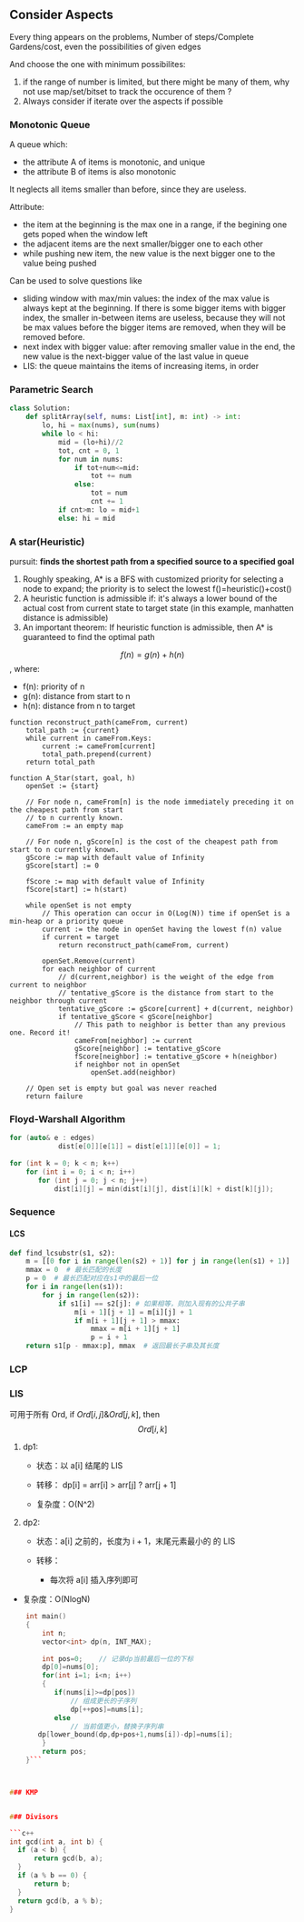 

## Consider Aspects

Every thing appears on the problems, Number of steps/Complete Gardens/cost, even the possibilities of given edges

And choose the one with minimum possibilites:

1. if the range of number is limited, but there might be many of them, why not use map/set/bitset to track the occurence of them ?
2. Always consider if iterate over the aspects if possible

 

### Monotonic Queue

A queue which:

* the attribute A of items is monotonic, and unique
* the attribute B of items is also monotonic

It neglects all items smaller than before, since they are useless.

Attribute:

* the item at the beginning is the max one in a range, if the begining one gets poped when the window left
* the adjacent items are the next smaller/bigger one to each other
* while pushing new item, the new value is the next bigger one to the value being pushed

Can be used to solve questions like

* sliding window with max/min values: the index of the max value is always kept at the beginning. If there is some bigger items with bigger index, the smaller in-between items are useless, because they will not be max values before the bigger items are removed, when they will be removed before.
* next index with bigger value: after removing smaller value in the end, the new value is the next-bigger value of the last value in queue
* LIS: the queue maintains the items of increasing items, in order

### Parametric Search

```python
class Solution:
    def splitArray(self, nums: List[int], m: int) -> int:
        lo, hi = max(nums), sum(nums)
        while lo < hi:
            mid = (lo+hi)//2
            tot, cnt = 0, 1
            for num in nums:
                if tot+num<=mid: 
                    tot += num
                else:
                    tot = num
                    cnt += 1
            if cnt>m: lo = mid+1
            else: hi = mid
```





### A star(Heuristic)

pursuit: **finds the shortest path from a specified source to a specified goal**

1. Roughly speaking, A* is a BFS with customized priority for selecting a node to expand; the priority is to select the lowest f()=heuristic()+cost()
2. A heuristic function is admissible if: it's always a lower bound of the actual cost from current state to target state (in this example, manhatten distance is admissible)
3. An important theorem: If heuristic function is admissible, then A* is guaranteed to find the optimal path



$$ f(n) = g(n) + h(n) $$, where:

* f(n): priority of n
* g(n): distance from start to n
* h(n): distance from n to target

```pseudocode
function reconstruct_path(cameFrom, current)
    total_path := {current}
    while current in cameFrom.Keys:
        current := cameFrom[current]
        total_path.prepend(current)
    return total_path

function A_Star(start, goal, h)
    openSet := {start}

    // For node n, cameFrom[n] is the node immediately preceding it on the cheapest path from start
    // to n currently known.
    cameFrom := an empty map

    // For node n, gScore[n] is the cost of the cheapest path from start to n currently known.
    gScore := map with default value of Infinity
    gScore[start] := 0

    fScore := map with default value of Infinity
    fScore[start] := h(start)

    while openSet is not empty
        // This operation can occur in O(Log(N)) time if openSet is a min-heap or a priority queue
        current := the node in openSet having the lowest f(n) value
        if current = target
            return reconstruct_path(cameFrom, current)

        openSet.Remove(current)
        for each neighbor of current
            // d(current,neighbor) is the weight of the edge from current to neighbor
            // tentative_gScore is the distance from start to the neighbor through current
            tentative_gScore := gScore[current] + d(current, neighbor)
            if tentative_gScore < gScore[neighbor]
                // This path to neighbor is better than any previous one. Record it!
                cameFrom[neighbor] := current
                gScore[neighbor] := tentative_gScore
                fScore[neighbor] := tentative_gScore + h(neighbor)
                if neighbor not in openSet
                    openSet.add(neighbor)

    // Open set is empty but goal was never reached
    return failure
```



### Floyd-Warshall Algorithm

```c++
for (auto& e : edges) 
            dist[e[0]][e[1]] = dist[e[1]][e[0]] = 1;
        
for (int k = 0; k < n; k++)
    for (int i = 0; i < n; i++)
       for (int j = 0; j < n; j++)
           dist[i][j] = min(dist[i][j], dist[i][k] + dist[k][j]);
```





### Sequence

#### LCS

```python
def find_lcsubstr(s1, s2):
    m = [[0 for i in range(len(s2) + 1)] for j in range(len(s1) + 1)]  # 生成0矩阵，为方便后续计算，比字符串长度多了一列
    mmax = 0  # 最长匹配的长度
    p = 0  # 最长匹配对应在s1中的最后一位
    for i in range(len(s1)):
        for j in range(len(s2)):
            if s1[i] == s2[j]: # 如果相等，则加入现有的公共子串
                m[i + 1][j + 1] = m[i][j] + 1
                if m[i + 1][j + 1] > mmax:
                    mmax = m[i + 1][j + 1]
                    p = i + 1
    return s1[p - mmax:p], mmax  # 返回最长子串及其长度
```

### LCP

### LIS

可用于所有 Ord,  if  $Ord[i, j] \& Ord[j, k]$, then  $$Ord[i, k] $$


1. dp1:

   * 状态：以 a[i] 结尾的 LIS

   * 转移： dp[i] = arr[i] > arr[j] ? arr[j + 1]

   * 复杂度：O(N^2)

2. dp2: 

   * 状态：a[i] 之前的，长度为 i + 1，末尾元素最小的 的 LIS
   * 转移：
     
     * 每次将 a[i] 插入序列即可
* 复杂度：O(NlogN)
  
 ```c++
     int main()
     {
         int n;
         vector<int> dp(n, INT_MAX);
     
         int pos=0;    // 记录dp当前最后一位的下标
         dp[0]=nums[0];
         for(int i=1; i<n; i++)
         {
            if(nums[i]>=dp[pos])
                // 组成更长的子序列
                dp[++pos]=nums[i];
            else
                // 当前值更小，替换子序列串
        dp[lower_bound(dp,dp+pos+1,nums[i])-dp]=nums[i];
         }
         return pos;
     }```



### KMP


### Divisors

```c++
int gcd(int a, int b) {
   if (a < b) {
       return gcd(b, a);
   }
   if (a % b == 0) {
       return b;
   }
   return gcd(b, a % b);
}
```

